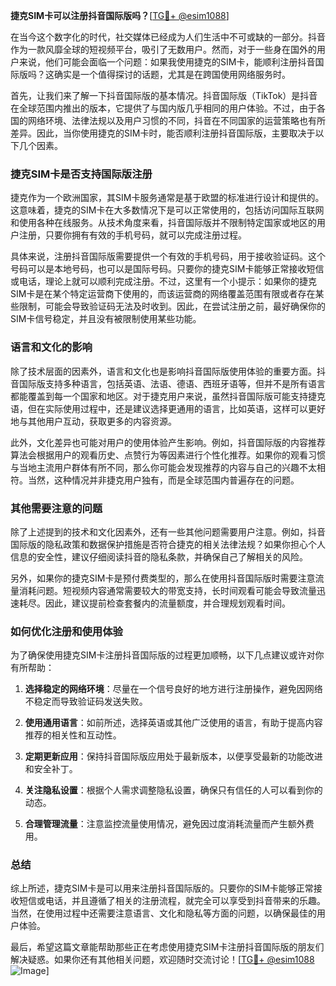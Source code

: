 **捷克SIM卡可以注册抖音国际版吗？**[[TG💪+ @esim1088](https://t.me/s/esim1088)]

在当今这个数字化的时代，社交媒体已经成为人们生活中不可或缺的一部分。抖音作为一款风靡全球的短视频平台，吸引了无数用户。然而，对于一些身在国外的用户来说，他们可能会面临一个问题：如果我使用捷克的SIM卡，能顺利注册抖音国际版吗？这确实是一个值得探讨的话题，尤其是在跨国使用网络服务时。

首先，让我们来了解一下抖音国际版的基本情况。抖音国际版（TikTok）是抖音在全球范围内推出的版本，它提供了与国内版几乎相同的用户体验。不过，由于各国的网络环境、法律法规以及用户习惯的不同，抖音在不同国家的运营策略也有所差异。因此，当你使用捷克的SIM卡时，能否顺利注册抖音国际版，主要取决于以下几个因素。

### **捷克SIM卡是否支持国际版注册**

捷克作为一个欧洲国家，其SIM卡服务通常是基于欧盟的标准进行设计和提供的。这意味着，捷克的SIM卡在大多数情况下是可以正常使用的，包括访问国际互联网和使用各种在线服务。从技术角度来看，抖音国际版并不限制特定国家或地区的用户注册，只要你拥有有效的手机号码，就可以完成注册过程。

具体来说，注册抖音国际版需要提供一个有效的手机号码，用于接收验证码。这个号码可以是本地号码，也可以是国际号码。只要你的捷克SIM卡能够正常接收短信或电话，理论上就可以顺利完成注册。不过，这里有一个小提示：如果你的捷克SIM卡是在某个特定运营商下使用的，而该运营商的网络覆盖范围有限或者存在某些限制，可能会导致验证码无法及时收到。因此，在尝试注册之前，最好确保你的SIM卡信号稳定，并且没有被限制使用某些功能。

### **语言和文化的影响**

除了技术层面的因素外，语言和文化也是影响抖音国际版使用体验的重要方面。抖音国际版支持多种语言，包括英语、法语、德语、西班牙语等，但并不是所有语言都能覆盖到每一个国家和地区。对于捷克用户来说，虽然抖音国际版可能支持捷克语，但在实际使用过程中，还是建议选择更通用的语言，比如英语，这样可以更好地与其他用户互动，获取更多的内容资源。

此外，文化差异也可能对用户的使用体验产生影响。例如，抖音国际版的内容推荐算法会根据用户的观看历史、点赞行为等因素进行个性化推荐。如果你的观看习惯与当地主流用户群体有所不同，那么你可能会发现推荐的内容与自己的兴趣不太相符。当然，这种情况并非捷克用户独有，而是全球范围内普遍存在的问题。

### **其他需要注意的问题**

除了上述提到的技术和文化因素外，还有一些其他问题需要用户注意。例如，抖音国际版的隐私政策和数据保护措施是否符合捷克的相关法律法规？如果你担心个人信息的安全性，建议仔细阅读抖音的隐私条款，并确保自己了解相关的风险。

另外，如果你的捷克SIM卡是预付费类型的，那么在使用抖音国际版时需要注意流量消耗问题。短视频内容通常需要较大的带宽支持，长时间观看可能会导致流量迅速耗尽。因此，建议提前检查套餐内的流量额度，并合理规划观看时间。

### **如何优化注册和使用体验**

为了确保使用捷克SIM卡注册抖音国际版的过程更加顺畅，以下几点建议或许对你有所帮助：

1. **选择稳定的网络环境**：尽量在一个信号良好的地方进行注册操作，避免因网络不稳定而导致验证码发送失败。
   
2. **使用通用语言**：如前所述，选择英语或其他广泛使用的语言，有助于提高内容推荐的相关性和互动性。

3. **定期更新应用**：保持抖音国际版应用处于最新版本，以便享受最新的功能改进和安全补丁。

4. **关注隐私设置**：根据个人需求调整隐私设置，确保只有信任的人可以看到你的动态。

5. **合理管理流量**：注意监控流量使用情况，避免因过度消耗流量而产生额外费用。

### **总结**

综上所述，捷克SIM卡是可以用来注册抖音国际版的。只要你的SIM卡能够正常接收短信或电话，并且遵循了相关的注册流程，就完全可以享受到抖音带来的乐趣。当然，在使用过程中还需要注意语言、文化和隐私等方面的问题，以确保最佳的用户体验。

最后，希望这篇文章能帮助那些正在考虑使用捷克SIM卡注册抖音国际版的朋友们解决疑惑。如果你还有其他相关问题，欢迎随时交流讨论！[[TG💪+ @esim1088](https://t.me/s/esim1088) ![Image](https://i.postimg.cc/4NQfJmqS/Snipaste-2025-05-13-00-14-12.png)]